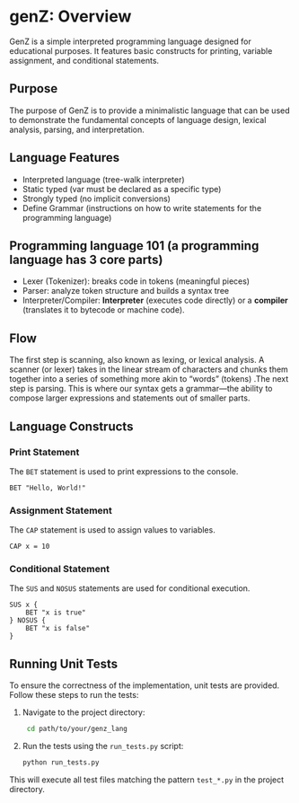 # genZ: Overview

GenZ is a simple interpreted programming language designed for educational purposes. It features basic constructs for printing, variable assignment, and conditional statements.

## Purpose
The purpose of GenZ is to provide a minimalistic language that can be used to demonstrate the fundamental concepts of language design, lexical analysis, parsing, and interpretation.

## Language Features

* Interpreted language (tree-walk interpreter)
* Static typed (var must be declared as a specific type)
* Strongly typed (no implicit conversions)
* Define Grammar (instructions on how to write statements for the programming language)

## Programming language 101 (a programming language has 3 core parts)

- Lexer (Tokenizer): breaks code in tokens (meaningful pieces)
- Parser: analyze token structure and builds a syntax tree
- Interpreter/Compiler: **Interpreter** (executes code directly) or a **compiler** (translates it to bytecode or machine code).

## Flow

The first step is scanning, also known as lexing, or lexical analysis. A scanner (or lexer) takes in the linear stream of characters and chunks them together into a series of something more akin to “words” (tokens) .The next step is parsing. This is where our syntax gets a grammar—the ability
to compose larger expressions and statements out of smaller parts.

## Language Constructs

### Print Statement
The `BET` statement is used to print expressions to the console.
```
BET "Hello, World!"
```

### Assignment Statement
The `CAP` statement is used to assign values to variables.
```
CAP x = 10
```

### Conditional Statement
The `SUS` and `NOSUS` statements are used for conditional execution.
```
SUS x {
    BET "x is true"
} NOSUS {
    BET "x is false"
}
```

## Running Unit Tests

To ensure the correctness of the implementation, unit tests are provided. Follow these steps to run the tests:

1. Navigate to the project directory:
   ```bash
    cd path/to/your/genz_lang
   ```

2. Run the tests using the `run_tests.py` script:
   ```bash
   python run_tests.py
   ```

This will execute all test files matching the pattern `test_*.py` in the project directory.
